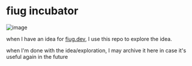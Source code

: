 # fiug incubator

![image](https://user-images.githubusercontent.com/1816471/134601207-9bdf5d0d-2fec-4ae7-b4ab-13cb203cdd43.png)

when I have an idea for [fiug.dev](https://fiug.dev), I use this repo to explore the idea.  

when I'm done with the idea/exploration, I may archive it here in case it's useful again in the future
